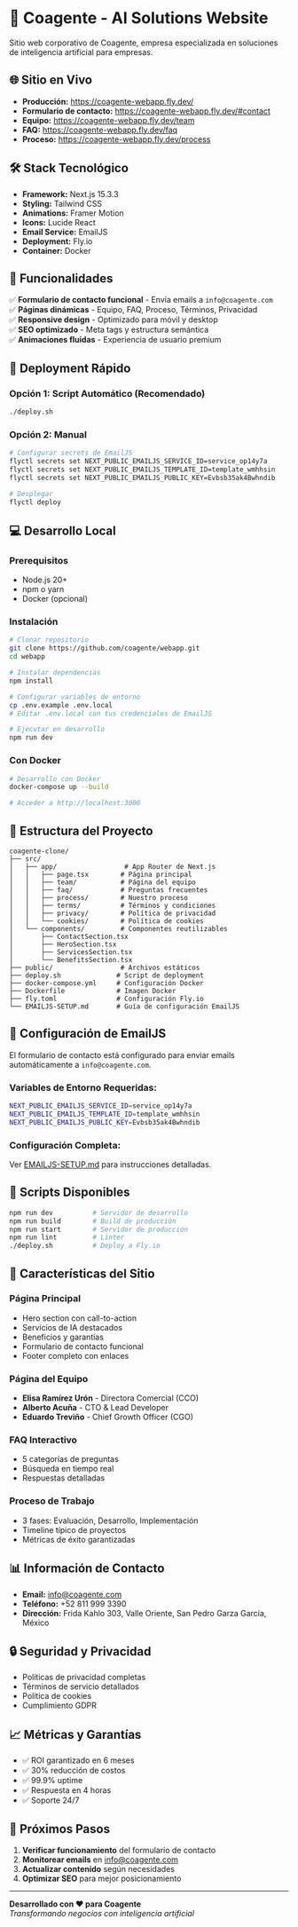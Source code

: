 # 🚀 Coagente - AI Solutions Website

Sitio web corporativo de Coagente, empresa especializada en soluciones de inteligencia artificial para empresas.

## 🌐 **Sitio en Vivo**
- **Producción:** https://coagente-webapp.fly.dev/
- **Formulario de contacto:** https://coagente-webapp.fly.dev/#contact
- **Equipo:** https://coagente-webapp.fly.dev/team
- **FAQ:** https://coagente-webapp.fly.dev/faq
- **Proceso:** https://coagente-webapp.fly.dev/process

## 🛠️ **Stack Tecnológico**

- **Framework:** Next.js 15.3.3
- **Styling:** Tailwind CSS
- **Animations:** Framer Motion
- **Icons:** Lucide React
- **Email Service:** EmailJS
- **Deployment:** Fly.io
- **Container:** Docker

## 📧 **Funcionalidades**

✅ **Formulario de contacto funcional** - Envía emails a `info@coagente.com`  
✅ **Páginas dinámicas** - Equipo, FAQ, Proceso, Términos, Privacidad  
✅ **Responsive design** - Optimizado para móvil y desktop  
✅ **SEO optimizado** - Meta tags y estructura semántica  
✅ **Animaciones fluidas** - Experiencia de usuario premium  

## 🚀 **Deployment Rápido**

### **Opción 1: Script Automático (Recomendado)**
```bash
./deploy.sh
```

### **Opción 2: Manual**
```bash
# Configurar secrets de EmailJS
flyctl secrets set NEXT_PUBLIC_EMAILJS_SERVICE_ID=service_op14y7a
flyctl secrets set NEXT_PUBLIC_EMAILJS_TEMPLATE_ID=template_wmhhsin
flyctl secrets set NEXT_PUBLIC_EMAILJS_PUBLIC_KEY=Evbsb35ak4Bwhndib

# Desplegar
flyctl deploy
```

## 💻 **Desarrollo Local**

### **Prerequisitos**
- Node.js 20+
- npm o yarn
- Docker (opcional)

### **Instalación**
```bash
# Clonar repositorio
git clone https://github.com/coagente/webapp.git
cd webapp

# Instalar dependencias
npm install

# Configurar variables de entorno
cp .env.example .env.local
# Editar .env.local con tus credenciales de EmailJS

# Ejecutar en desarrollo
npm run dev
```

### **Con Docker**
```bash
# Desarrollo con Docker
docker-compose up --build

# Acceder a http://localhost:3000
```

## 📁 **Estructura del Proyecto**

```
coagente-clone/
├── src/
│   ├── app/                 # App Router de Next.js
│   │   ├── page.tsx        # Página principal
│   │   ├── team/           # Página del equipo
│   │   ├── faq/            # Preguntas frecuentes
│   │   ├── process/        # Nuestro proceso
│   │   ├── terms/          # Términos y condiciones
│   │   ├── privacy/        # Política de privacidad
│   │   └── cookies/        # Política de cookies
│   └── components/         # Componentes reutilizables
│       ├── ContactSection.tsx
│       ├── HeroSection.tsx
│       ├── ServicesSection.tsx
│       └── BenefitsSection.tsx
├── public/                 # Archivos estáticos
├── deploy.sh              # Script de deployment
├── docker-compose.yml     # Configuración Docker
├── Dockerfile             # Imagen Docker
├── fly.toml               # Configuración Fly.io
└── EMAILJS-SETUP.md       # Guía de configuración EmailJS
```

## 📧 **Configuración de EmailJS**

El formulario de contacto está configurado para enviar emails automáticamente a `info@coagente.com`.

### **Variables de Entorno Requeridas:**
```bash
NEXT_PUBLIC_EMAILJS_SERVICE_ID=service_op14y7a
NEXT_PUBLIC_EMAILJS_TEMPLATE_ID=template_wmhhsin
NEXT_PUBLIC_EMAILJS_PUBLIC_KEY=Evbsb35ak4Bwhndib
```

### **Configuración Completa:**
Ver [EMAILJS-SETUP.md](./EMAILJS-SETUP.md) para instrucciones detalladas.

## 🔧 **Scripts Disponibles**

```bash
npm run dev          # Servidor de desarrollo
npm run build        # Build de producción
npm run start        # Servidor de producción
npm run lint         # Linter
./deploy.sh          # Deploy a Fly.io
```

## 🌟 **Características del Sitio**

### **Página Principal**
- Hero section con call-to-action
- Servicios de IA destacados
- Beneficios y garantías
- Formulario de contacto funcional
- Footer completo con enlaces

### **Página del Equipo**
- **Elisa Ramírez Urón** - Directora Comercial (CCO)
- **Alberto Acuña** - CTO & Lead Developer
- **Eduardo Treviño** - Chief Growth Officer (CGO)

### **FAQ Interactivo**
- 5 categorías de preguntas
- Búsqueda en tiempo real
- Respuestas detalladas

### **Proceso de Trabajo**
- 3 fases: Evaluación, Desarrollo, Implementación
- Timeline típico de proyectos
- Métricas de éxito garantizadas

## 📊 **Información de Contacto**

- **Email:** info@coagente.com
- **Teléfono:** +52 811 999 3390
- **Dirección:** Frida Kahlo 303, Valle Oriente, San Pedro Garza García, México

## 🔒 **Seguridad y Privacidad**

- Políticas de privacidad completas
- Términos de servicio detallados
- Política de cookies
- Cumplimiento GDPR

## 📈 **Métricas y Garantías**

- ✅ ROI garantizado en 6 meses
- ✅ 30% reducción de costos
- ✅ 99.9% uptime
- ✅ Respuesta en 4 horas
- ✅ Soporte 24/7

## 🚀 **Próximos Pasos**

1. **Verificar funcionamiento** del formulario de contacto
2. **Monitorear emails** en info@coagente.com
3. **Actualizar contenido** según necesidades
4. **Optimizar SEO** para mejor posicionamiento

---

**Desarrollado con ❤️ para Coagente**  
*Transformando negocios con inteligencia artificial*
